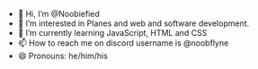 - 👋 Hi, I’m @Noobiefied
- 👀 I’m interested in Planes and web and software development.
- 🌱 I’m currently learning JavaScript, HTML and CSS
- 📫 How to reach me on discord username is @noobflyne
- 😄 Pronouns: he/him/his

<!---
Noobiefied/Noobiefied is a ✨ special ✨ repository because its `README.md` (this file) appears on your GitHub profile.
You can click the Preview link to take a look at your changes.
--->

